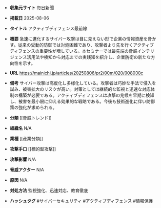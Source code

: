 - **収集元サイト**
毎日新聞

- **掲載日**
2025-08-06

- **タイトル**
アクティブディフェンス最前線

- **概要**
急速に進化するサイバー攻撃は目に見えない形で企業の情報資産を脅かす。従来の受動的防御では対処困難であり、攻撃者より先を行くアクティブディフェンスの重要性が増している。本セミナーでは最先端の脅威インテリジェンス活用法や検知から対応までの実践知を紹介し、企業防衛の新たな方向性を示す。

- **URL**
https://mainichi.jp/articles/20250806/pr2/00m/020/008000c

- **備考**
サイバー攻撃は高度化し多様化している。攻撃者は巧妙な手法で侵入を試み、被害拡大のリスクが高い。対策としては継続的な監視と迅速な対応体制の構築が必要である。アクティブディフェンスは攻撃の兆候を早期に検知し、被害を最小限に抑える効果的な戦略である。今後も技術進化に伴い防御策の強化が求められる。

- **分類**
[[脅威トレンド]]

- **組織名**
N/A

- **業種**
[[産業分類]]

- **攻撃手口**
[[標的型攻撃]]

- **攻撃影響**
N/A

- **脅威アクター**
N/A

- **原因**
N/A

- **対処方法**
監視強化、迅速対応、教育徹底

- **ハッシュタグ**
#サイバーセキュリティ #アクティブディフェンス #情報保護
